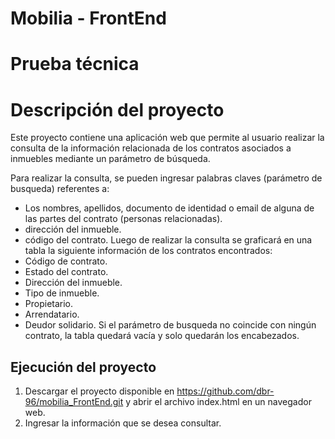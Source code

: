 # Mobilia - FrontEnd
# Prueba técnica

# Descripción del proyecto
Este proyecto contiene una aplicación web que permite al usuario realizar la consulta de la información relacionada de los contratos asociados a inmuebles mediante un parámetro de búsqueda.

Para realizar la consulta, se pueden ingresar palabras claves (parámetro de busqueda) referentes a:
- Los nombres, apellidos, documento de identidad o email de alguna de las partes del contrato (personas relacionadas).
- dirección del inmueble.
- código del contrato. 
Luego de realizar la consulta se graficará en una tabla la siguiente información de los contratos encontrados: 
- Código de contrato.
- Estado del contrato.
- Dirección del inmueble.
- Tipo de inmueble.
- Propietario.
- Arrendatario.
- Deudor solidario.
Si el parámetro de busqueda no coincide con ningún contrato, la tabla quedará vacía y solo quedarán los encabezados.

## Ejecución del proyecto

1.	Descargar el proyecto disponible en https://github.com/dbr-96/mobilia_FrontEnd.git y abrir el archivo index.html en un navegador web.
2.	Ingresar la información que se desea consultar.





